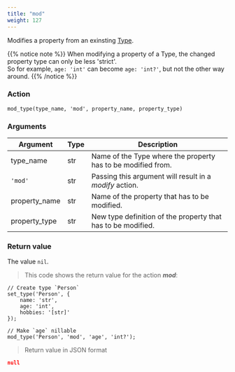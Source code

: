 ```yaml
---
title: "mod"
weight: 127
---
```


Modifies a property from an exinsting [Type](../../../data-types/type).

{{% notice note %}}
When modifying a property of a Type, the changed property type can only be less 'strict'. \
So for example, `age: 'int'` can become `age: 'int?'`, but not the other way around.
{{% /notice %}}


### Action

`mod_type(type_name, 'mod', property_name, property_type)`

### Arguments

Argument | Type | Description
-------- | ---- | -----------
type_name | str | Name of the Type where the property has to be modified from.
`'mod'` | str | Passing this argument will result in a *modify* action.
property_name | str | Name of the property that has to be modified.
property_type | str | New type definition of the property that has to be modified.

### Return value

The value `nil`.

> This code shows the return value for the action ***mod***:

```thingsdb,json_response
// Create type `Person`
set_type('Person', {
    name: 'str',
    age: 'int',
    hobbies: '[str]'
});

// Make `age` nillable
mod_type('Person', 'mod', 'age', 'int?');
```

> Return value in JSON format

```json
null
```

